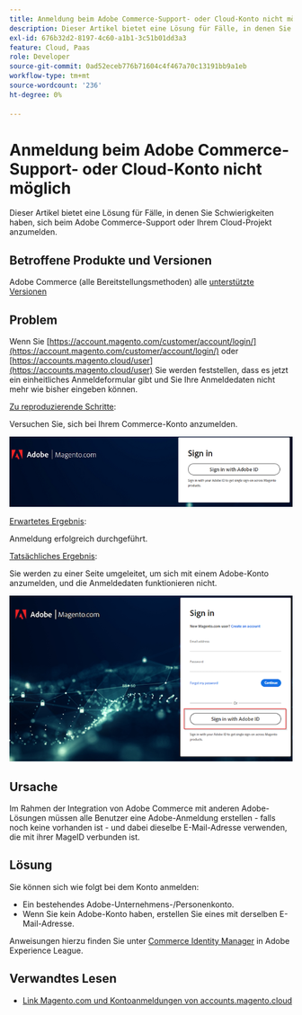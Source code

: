 ```yaml
---
title: Anmeldung beim Adobe Commerce-Support- oder Cloud-Konto nicht möglich
description: Dieser Artikel bietet eine Lösung für Fälle, in denen Sie Schwierigkeiten haben, sich beim Adobe Commerce-Support oder Ihrem Cloud-Projekt anzumelden.
exl-id: 676b32d2-8197-4c60-a1b1-3c51b01dd3a3
feature: Cloud, Paas
role: Developer
source-git-commit: 0ad52eceb776b71604c4f467a70c13191bb9a1eb
workflow-type: tm+mt
source-wordcount: '236'
ht-degree: 0%

---
```


# Anmeldung beim Adobe Commerce-Support- oder Cloud-Konto nicht möglich

Dieser Artikel bietet eine Lösung für Fälle, in denen Sie Schwierigkeiten haben, sich beim Adobe Commerce-Support oder Ihrem Cloud-Projekt anzumelden.

## Betroffene Produkte und Versionen

Adobe Commerce (alle Bereitstellungsmethoden) alle [unterstützte Versionen](https://www.adobe.com/content/dam/cc/en/legal/terms/enterprise/pdfs/Adobe-Commerce-Software-Lifecycle-Policy.pdf)

## Problem

Wenn Sie [https://account.magento.com/customer/account/login/](https://account.magento.com/customer/account/login/) oder [https://accounts.magento.cloud/user](https://accounts.magento.cloud/user) Sie werden feststellen, dass es jetzt ein einheitliches Anmeldeformular gibt und Sie Ihre Anmeldedaten nicht mehr wie bisher eingeben können.

<u>Zu reproduzierende Schritte</u>:

Versuchen Sie, sich bei Ihrem Commerce-Konto anzumelden.

![adobe-login-one](assets/adobe-login-one.png)

<u>Erwartetes Ergebnis</u>:

Anmeldung erfolgreich durchgeführt.

<u>Tatsächliches Ergebnis</u>:

Sie werden zu einer Seite umgeleitet, um sich mit einem Adobe-Konto anzumelden, und die Anmeldedaten funktionieren nicht.

![adobe-login-two](assets/adobe-login-two.png)


## Ursache

Im Rahmen der Integration von Adobe Commerce mit anderen Adobe-Lösungen müssen alle Benutzer eine Adobe-Anmeldung erstellen - falls noch keine vorhanden ist - und dabei dieselbe E-Mail-Adresse verwenden, die mit ihrer MageID verbunden ist.

## Lösung

Sie können sich wie folgt bei dem Konto anmelden:

- Ein bestehendes Adobe-Unternehmens-/Personenkonto.
- Wenn Sie kein Adobe-Konto haben, erstellen Sie eines mit derselben E-Mail-Adresse.

Anweisungen hierzu finden Sie unter [Commerce Identity Manager](https://experienceleague.adobe.com/docs/commerce-admin/start/commerce-account/commerce-identity-manager.html) in Adobe Experience League.

## Verwandtes Lesen

- [Link Magento.com und Kontoanmeldungen von accounts.magento.cloud](/help/faq/general/linking-magento-com-and-accounts-magento-cloud-account-logins.md)
